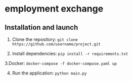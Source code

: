 # employment exchange




## Installation and launch

1. Clone the repository:
```git clone https://github.com/username/project.git```

2. Install dependencies:
```pip install -r requirements.txt```

3.Docker:
```docker-compose -f docker-compose.yaml up```

4. Run the application:
```python main.py```
